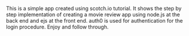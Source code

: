 This is a simple app created using scotch.io tutorial.
It shows the step by step implementation of creating a movie review app using node.js at the back end and ejs at the front end.
auth0 is used for authentication for the login procedure.
Enjoy and follow through.